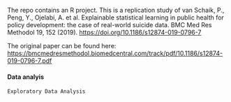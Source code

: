 The repo contains an R project. This is a replication study of van Schaik, P., Peng, Y., Ojelabi, A. et al. Explainable statistical learning in public health for policy development: the case of real-world suicide data. BMC Med Res Methodol 19, 152 (2019). https://doi.org/10.1186/s12874-019-0796-7

The original paper can be found here: https://bmcmedresmethodol.biomedcentral.com/track/pdf/10.1186/s12874-019-0796-7.pdf

#### Data analyis
```
Exploratory Data Analysis
```
